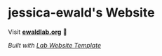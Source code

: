 
# jessica-ewald's Website

Visit **[ewaldlab.org](http://ewaldlab.org)** 🚀

_Built with [Lab Website Template](https://greene-lab.gitbook.io/lab-website-template-docs)_

